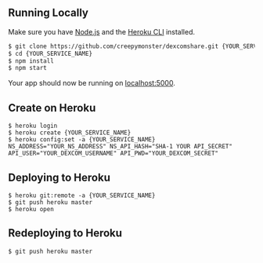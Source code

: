 ## Running Locally

Make sure you have [Node.js](http://nodejs.org/) and the [Heroku CLI](https://cli.heroku.com/) installed.

```sh
$ git clone https://github.com/creepymonster/dexcomshare.git {YOUR_SERVICE_NAME} # or clone your own fork
$ cd {YOUR_SERVICE_NAME}
$ npm install
$ npm start
```

Your app should now be running on [localhost:5000](http://localhost:5000/).


## Create on Heroku

```
$ heroku login
$ heroku create {YOUR_SERVICE_NAME}
$ heroku config:set -a {YOUR_SERVICE_NAME} NS_ADDRESS="YOUR_NS_ADDRESS" NS_API_HASH="SHA-1 YOUR API_SECRET" API_USER="YOUR_DEXCOM_USERNAME" API_PWD="YOUR_DEXCOM_SECRET"
```


## Deploying to Heroku

```
$ heroku git:remote -a {YOUR_SERVICE_NAME}
$ git push heroku master
$ heroku open
```


## Redeploying to Heroku
```
$ git push heroku master
```
